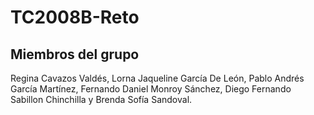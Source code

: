 # TC2008B-Reto

## Miembros del grupo

Regina Cavazos Valdés, Lorna Jaqueline García De León, Pablo Andrés García Martínez, Fernando Daniel Monroy Sánchez, Diego Fernando Sabillon Chinchilla
y Brenda Sofía Sandoval.
